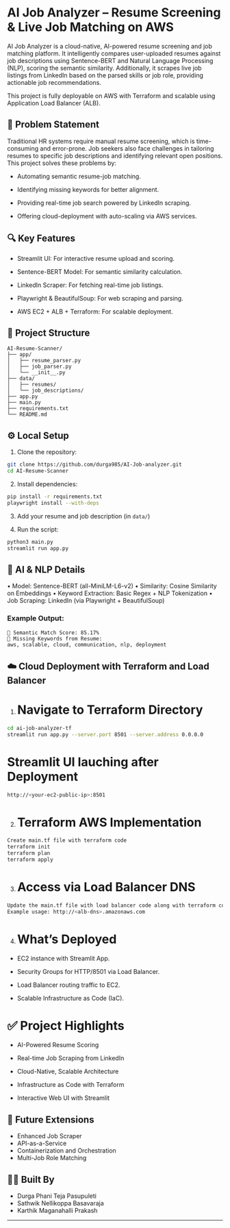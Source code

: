 # AI Job Analyzer – Resume Screening & Live Job Matching on AWS

AI Job Analyzer is a cloud-native, AI-powered resume screening and job matching platform. It intelligently compares user-uploaded resumes against job descriptions using Sentence-BERT and Natural Language Processing (NLP), scoring the semantic similarity.
Additionally, it scrapes live job listings from LinkedIn based on the parsed skills or job role, providing actionable job recommendations.

This project is fully deployable on AWS with Terraform and scalable using Application Load Balancer (ALB).

## 🎯 Problem Statement

Traditional HR systems require manual resume screening, which is time-consuming and error-prone. Job seekers also face challenges in tailoring resumes to specific job descriptions and identifying relevant open positions. This project solves these problems by:

- Automating semantic resume-job matching.

- Identifying missing keywords for better alignment.

- Providing real-time job search powered by LinkedIn scraping.

- Offering cloud-deployment with auto-scaling via AWS services.

## 🔍 Key Features

- Streamlit UI: For interactive resume upload and scoring.

- Sentence-BERT Model: For semantic similarity calculation.

- LinkedIn Scraper: For fetching real-time job listings.

- Playwright & BeautifulSoup: For web scraping and parsing.

- AWS EC2 + ALB + Terraform: For scalable deployment. 

## 📁 Project Structure

```
AI-Resume-Scanner/
├── app/
│   ├── resume_parser.py
│   ├── job_parser.py
│   └── __init__.py
├── data/
│   ├── resumes/
│   └── job_descriptions/
├── app.py
├── main.py                 
├── requirements.txt
└── README.md
```

## ⚙️ Local Setup

1. Clone the repository:
```bash
git clone https://github.com/durga985/AI-Job-analyzer.git
cd AI-Resume-Scanner
```

2. Install dependencies:
```bash
pip install -r requirements.txt
playwright install --with-deps
```
3. Add your resume and job description (in `data/`)

4. Run the script:
```bash
python3 main.py
streamlit run app.py
```

## 🧠 AI & NLP Details

•	Model: Sentence-BERT (all-MiniLM-L6-v2)
•	Similarity: Cosine Similarity on Embeddings
•	Keyword Extraction: Basic Regex + NLP Tokenization
•	Job Scraping: LinkedIn (via Playwright + BeautifulSoup)


### Example Output:
```
🤖 Semantic Match Score: 85.17%
🧩 Missing Keywords from Resume:
aws, scalable, cloud, communication, nlp, deployment
```

## ☁️ Cloud Deployment with Terraform and Load Balancer

1.	# Navigate to Terraform Directory

```bash
cd ai-job-analyzer-tf
streamlit run app.py --server.port 8501 --server.address 0.0.0.0
```
 # Streamlit UI lauching after Deployment 
 ```bash
 http://<your-ec2-public-ip>:8501
 ```
2.	# Terraform AWS Implementation

```bash
Create main.tf file with terraform code
terraform init
terraform plan
terraform apply
```
3. # Access via Load Balancer DNS

```bash
Update the main.tf file with load balancer code along with terraform code
Example usage: http://<alb-dns>.amazonaws.com
```

4. # What’s Deployed

 - EC2 instance with Streamlit App.

 - Security Groups for HTTP/8501 via Load Balancer.
 
 - Load Balancer routing traffic to EC2.

 - Scalable Infrastructure as Code (IaC).


# ✅ Project Highlights

 - AI-Powered Resume Scoring

 - Real-time Job Scraping from LinkedIn

 - Cloud-Native, Scalable Architecture

 - Infrastructure as Code with Terraform

 - Interactive Web UI with Streamlit

## 🚀 Future Extensions

- Enhanced Job Scraper
- API-as-a-Service
- Containerization and Orchestration
- Multi-Job Role Matching

## 👩‍💻 Built By

 - Durga Phani Teja Pasupuleti
 - Sathwik Nellikoppa Basavaraja
 - Karthik Maganahalli Prakash
---
